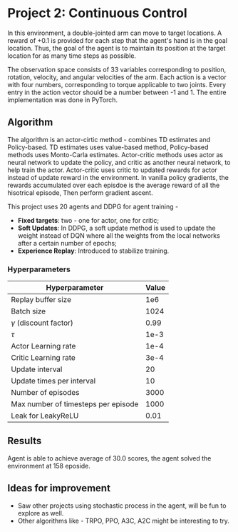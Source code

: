 # Project 2: Continuous Control

In this environment, a double-jointed arm can move to target locations. A reward of +0.1 is provided for each step that the agent's hand is in the goal location. Thus, the goal of the agent is to maintain its position at the target location for as many time steps as possible.

The observation space consists of 33 variables corresponding to position, rotation, velocity, and angular velocities of the arm. Each action is a vector with four numbers, corresponding to torque applicable to two joints. Every entry in the action vector should be a number between -1 and 1. The entire implementation was done in PyTorch. 
  

## Algorithm

The algorithm is an actor-cirtic method - combines TD estimates and Policy-based. TD estimates uses value-based method, Policy-based methods uses Monto-Carla estimates. Actor-critic methods uses actor as neural network to update the policy, and critic as another neural network, to help train the actor. Actor-critic uses critic to updated rewards for actor instead of update reward in the environment. 
In vanilla policy gradients, the rewards accumulated over each episdoe is the average reward of all the hisotrical episode, Then perform gradient ascent. 


This project uses 20 agents and DDPG for agent training - 
- **Fixed targets**: two - one for actor, one for critic;
- **Soft Updates**: In DDPG, a soft update method is used to update the weight instead of DQN where all the weights from the local networks after a certain number of epochs;
- **Experience Replay**: Introduced to stabilize training. 


### Hyperparameters



| Hyperparameter                      | Value |
| ----------------------------------- | ----- |
| Replay buffer size                  | 1e6   |
| Batch size                          | 1024  |
| $\gamma$ (discount factor)          | 0.99  |
| $\tau$                              | 1e-3  |
| Actor Learning rate                 | 1e-4  |
| Critic Learning rate                | 3e-4  |
| Update interval                     | 20    |
| Update times per interval           | 10    |
| Number of episodes                  | 3000  |
| Max number of timesteps per episode | 1000  |
| Leak for LeakyReLU                  | 0.01  |


## Results

  Agent is able to achieve average of 30.0 scores, the agent solved the environment at 158 eposide. 


## Ideas for improvement

- Saw other projects using stochastic process in the agent, will be fun to explore as well.
- Other algorithms like - TRPO, PPO, A3C, A2C might be interesting to try. 

  
